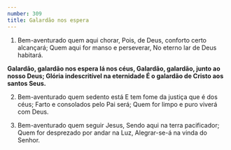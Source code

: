 ```yaml
---
number: 309
title: Galardão nos espera
---
```


1. Bem-aventurado quem aqui chorar,
  Pois, de Deus, conforto certo alcançará;
  Quem aqui for manso e perseverar,
  No eterno lar de Deus habitará.

  __Galardão, galardão nos espera lá nos céus,
  Galardão, galardão, junto ao nosso Deus;
  Glória indescritível na eternidade
  É o galardão de Cristo aos santos Seus.__

2. Bem-aventurado quem sedento está
  E tem fome da justiça que é dos céus;
  Farto e consolados pelo Pai será;
  Quem for limpo e puro viverá com Deus.

3. Bem-aventurado quem seguir Jesus,
  Sendo aqui na terra pacificador;
  Quem for desprezado por andar na Luz,
  Alegrar-se-á na vinda do Senhor.
